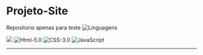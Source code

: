 # Projeto-Site
 Repositorio apenas para teste
<img src="https://img.shields.io/github/languages/count/Savio-Nascimento/Projeto-Site?color=purple&style=flat" alt="Linguagens"> 

![](https://img.shields.io/badge/license-MIT-darkcyan)
![Html-5.0](https://img.shields.io/badge/Html-5.0-F16529?logo=html5&style=flat)
![CSS-3.0](https://img.shields.io/badge/Css-3.0-2965f1?logo=CSS3&style=flat)
![JavaScript](https://img.shields.io/badge/Javascript-Ecma2018-yellow?logo=javascript&style=flat) 

---

